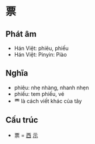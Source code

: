 # 票

## Phát âm
* Hán Việt: phiêu, phiếu
* Hán Việt: Pinyin: Piào

## Nghĩa
* phiêu: nhẹ nhàng, nhanh nhẹn
* phiếu: tem phiếu, vé
* 覀 là cách viết khác của tây

## Cấu trúc
* 票 = [西](西.md) [示](示.md)

<script>window.HANZI_FIELD='票';</script>